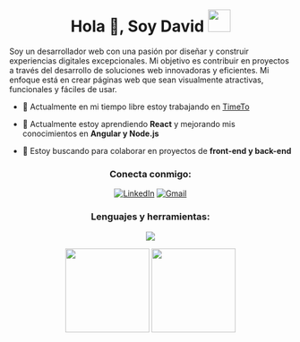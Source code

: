 


<h1 align="center">Hola 👋, Soy David <img height="40" src="https://emoji.gg/assets/emoji/7333-parrotdance.gif"></h1>
Soy un desarrollador web con una pasión por diseñar y construir experiencias digitales excepcionales. Mi objetivo es contribuir en proyectos a través del desarrollo de soluciones web innovadoras y eficientes. Mi enfoque está en crear páginas web que sean visualmente atractivas, funcionales y fáciles de usar.

- 🔭 Actualmente en mi tiempo libre estoy trabajando en [TimeTo](https://github.com/davitru60/TimeTo/tree/Projects)

- 🌱 Actualmente estoy aprendiendo **React** y mejorando mis conocimientos en **Angular y Node.js**

- 👯 Estoy buscando para colaborar en proyectos de **front-end y back-end**


<h3 align="center">Conecta conmigo:</h3>
<div align="center">

[![LinkedIn](https://img.shields.io/badge/LinkedIn-0077B5?style=for-the-badge&logo=linkedin&logoColor=white)](https://www.linkedin.com/in/david-trujillo-carrero-576273314)
[![Gmail](https://img.shields.io/badge/Gmail-D14836?style=for-the-badge&logo=gmail&logoColor=white)](mailto:davitru60@gmail.com)

  
</div>

<h3 align="center">Lenguajes y herramientas:</h3>

<p align="center">
  <a href="https://skillicons.dev">
    <img src="https://skillicons.dev/icons?i=angular,tailwind,bootstrap,nodejs,laravel,figma" />
  </a>
</p>

<p align= "center">
  <img height= "150" src="https://github-readme-stats.vercel.app/api?username=davitru60&theme=react&show_icons=true&include_all_commits=true" />
  <img height= "150" src="https://github-readme-stats.vercel.app/api/top-langs/?username=davitru60&theme=react&layout=compact" />
</p>
